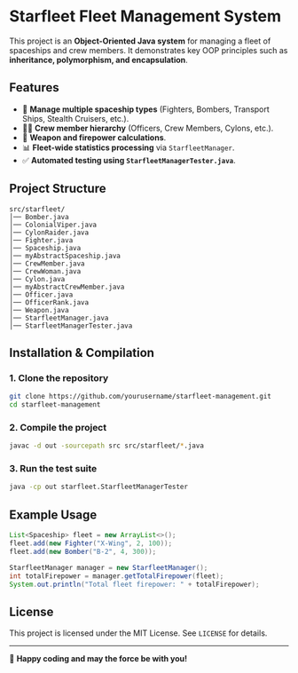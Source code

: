 # Starfleet Fleet Management System

This project is an **Object-Oriented Java system** for managing a fleet of spaceships and crew members. It demonstrates key OOP principles such as **inheritance, polymorphism, and encapsulation**.

## Features
- 🚀 **Manage multiple spaceship types** (Fighters, Bombers, Transport Ships, Stealth Cruisers, etc.).
- 👩‍🚀 **Crew member hierarchy** (Officers, Crew Members, Cylons, etc.).
- 🔫 **Weapon and firepower calculations**.
- 📊 **Fleet-wide statistics processing** via `StarfleetManager`.
- ✅ **Automated testing using `StarfleetManagerTester.java`**.

## Project Structure
```
src/starfleet/
│── Bomber.java
│── ColonialViper.java
│── CylonRaider.java
│── Fighter.java
│── Spaceship.java
│── myAbstractSpaceship.java
│── CrewMember.java
│── CrewWoman.java
│── Cylon.java
│── myAbstractCrewMember.java
│── Officer.java
│── OfficerRank.java
│── Weapon.java
│── StarfleetManager.java
│── StarfleetManagerTester.java
```

## Installation & Compilation
### 1. Clone the repository
```bash
git clone https://github.com/yourusername/starfleet-management.git
cd starfleet-management
```

### 2. Compile the project
```bash
javac -d out -sourcepath src src/starfleet/*.java
```

### 3. Run the test suite
```bash
java -cp out starfleet.StarfleetManagerTester
```

## Example Usage
```java
List<Spaceship> fleet = new ArrayList<>();
fleet.add(new Fighter("X-Wing", 2, 100));
fleet.add(new Bomber("B-2", 4, 300));

StarfleetManager manager = new StarfleetManager();
int totalFirepower = manager.getTotalFirepower(fleet);
System.out.println("Total fleet firepower: " + totalFirepower);
```

## License
This project is licensed under the MIT License. See `LICENSE` for details.

---
🚀 **Happy coding and may the force be with you!**

